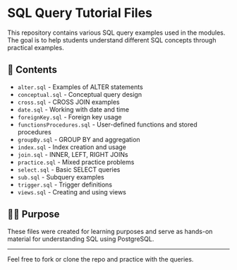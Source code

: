 # SQL Query Tutorial Files

This repository contains various SQL query examples used in the modules. The goal is to help students understand different SQL concepts through practical examples.

## 📂 Contents

-  `alter.sql` - Examples of ALTER statements
-  `conceptual.sql` - Conceptual query design
-  `cross.sql` - CROSS JOIN examples
-  `date.sql` - Working with date and time
-  `foreignKey.sql` - Foreign key usage
-  `functionsProcedures.sql` - User-defined functions and stored procedures
-  `groupBy.sql` - GROUP BY and aggregation
-  `index.sql` - Index creation and usage
-  `join.sql` - INNER, LEFT, RIGHT JOINs
-  `practice.sql` - Mixed practice problems
-  `select.sql` - Basic SELECT queries
-  `sub.sql` - Subquery examples
-  `trigger.sql` - Trigger definitions
-  `views.sql` - Creating and using views

## 🧑‍🏫 Purpose

These files were created for learning purposes and serve as hands-on material for understanding SQL using PostgreSQL.

---

Feel free to fork or clone the repo and practice with the queries.

